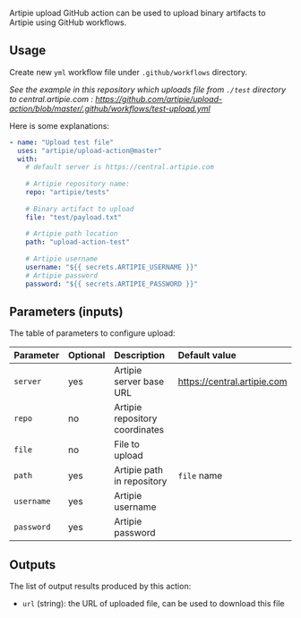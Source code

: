 Artipie upload GitHub action can be used to upload binary artifacts to Artipie using GitHub workflows.

## Usage

Create new `yml` workflow file under `.github/workflows` directory.

*See the example in this repository which uploads file from `./test` directory to central.artipie.com : https://github.com/artipie/upload-action/blob/master/.github/workflows/test-upload.yml*

Here is some explanations:
```yaml
- name: "Upload test file"
  uses: "artipie/upload-action@master"
  with:
    # default server is https://central.artipie.com
    
    # Artipie repository name:
    repo: "artipie/tests"
    
    # Binary artifact to upload
    file: "test/payload.txt"
    
    # Artipie path location
    path: "upload-action-test"
    
    # Artipie username
    username: "${{ secrets.ARTIPIE_USERNAME }}"
    # Artipie password
    password: "${{ secrets.ARTIPIE_PASSWORD }}"
```

## Parameters (inputs)

The table of parameters to configure upload:

| Parameter     | Optional | Description                    | Default value               |
|:------------- |:---------|:-------------------------------|:----------------------------|
| `server`      | yes      | Artipie server base URL        | https://central.artipie.com |
| `repo`        | no       | Artipie repository coordinates |                             |
| `file`        | no       | File to upload                 |                             |
| `path`        | yes      | Artipie path in repository     | `file` name                 |
| `username`    | yes      | Artipie username               |                             |
| `password`    | yes      | Artipie password               |                             |

## Outputs

The list of output results produced by this action:
 - `url` (string): the URL of uploaded file, can be used to download this file
 
